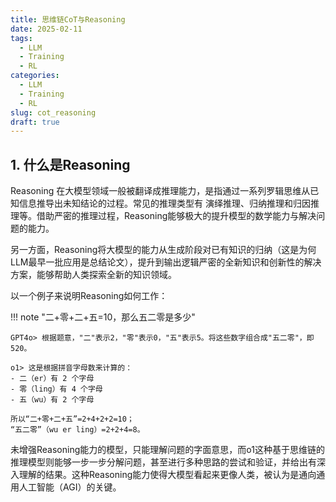```yaml
---
title: 思维链CoT与Reasoning
date: 2025-02-11
tags:
  - LLM
  - Training
  - RL
categories:
  - LLM
  - Training
  - RL
slug: cot_reasoning
draft: true
---
```


## 1. 什么是Reasoning

Reasoning 在大模型领域一般被翻译成推理能力，是指通过一系列罗辑思维从已知信息推导出未知结论的过程。常见的推理类型有 演绎推理、归纳推理和归因推理等。借助严密的推理过程，Reasoning能够极大的提升模型的数学能力与解决问题的能力。

另一方面，Reasoning将大模型的能力从生成阶段对已有知识的归纳（这是为何LLM最早一批应用是总结论文），提升到输出逻辑严密的全新知识和创新性的解决方案，能够帮助人类探索全新的知识领域。

以一个例子来说明Reasoning如何工作：

!!! note "二+零+二+五=10，那么五二零是多少"
    
    GPT4o> 根据题意，"二"表示2，"零"表示0，"五"表示5。将这些数字组合成"五二零"，即520。

    o1> 这是根据拼音字母数来计算的：
    - 二（er）有 2 个字母
    - 零（ling）有 4 个字母
    - 五（wu）有 2 个字母
    
    所以“二+零+二+五”=2+4+2+2=10；
    “五二零”（wu er ling）=2+2+4=8。

未增强Reasoning能力的模型，只能理解问题的字面意思，而o1这种基于思维链的推理模型则能够一步一步分解问题，甚至进行多种思路的尝试和验证，并给出有深入理解的结果。这种Reasoning能力使得大模型看起来更像人类，被认为是通向通用人工智能（AGI）的关键。



